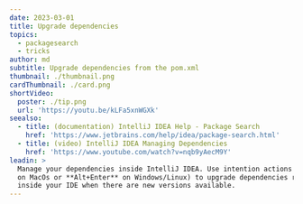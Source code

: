 ```yaml
---
date: 2023-03-01
title: Upgrade dependencies
topics:
  - packagesearch
  - tricks
author: md
subtitle: Upgrade dependencies from the pom.xml
thumbnail: ./thumbnail.png
cardThumbnail: ./card.png
shortVideo:
  poster: ./tip.png
  url: 'https://youtu.be/kLFa5xnWGXk'
seealso:
  - title: (documentation) IntelliJ IDEA Help - Package Search
    href: 'https://www.jetbrains.com/help/idea/package-search.html'
  - title: (video) IntelliJ IDEA Managing Dependencies
    href: 'https://www.youtube.com/watch?v=nqb9yAecM9Y'
leadin: >
  Manage your dependencies inside IntelliJ IDEA. Use intention actions (**⌥ ⏎**
  on MacOs or **Alt+Enter** on Windows/Linux) to upgrade dependencies right
  inside your IDE when there are new versions available.
---
```


